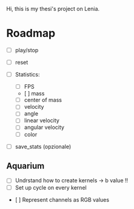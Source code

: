 Hi, this is my thesi's project on Lenia.

# Roadmap

- [ ] play/stop
- [ ] reset

- [ ] Statistics:
    - [ ] FPS
    - [ ] mass
    - [ ] center of mass
    - [ ] velocity
    - [ ] angle
    - [ ] linear velocity
    - [ ] angular velocity
    - [ ] color

- [ ] save_stats (opzionale)

## Aquarium

- [ ] Undrstand how to create kernels -> b value !!
- [ ] Set up cycle on every kernel
- [ ] Represent channels as RGB values